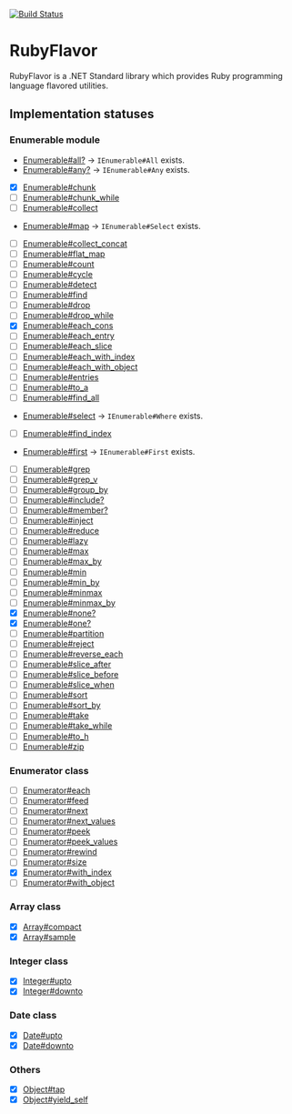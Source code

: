 [![Build Status](https://travis-ci.org/supermomonga/dotnet-RubyFlavor.svg?branch=master)](https://travis-ci.org/supermomonga/dotnet-RubyFlavor)

# RubyFlavor

RubyFlavor is a .NET Standard library which provides Ruby programming language flavored utilities.

## Implementation statuses

### Enumerable module

- [Enumerable#all?](https://docs.ruby-lang.org/ja/latest/method/Enumerable/i/all=3f.html) -> `IEnumerable#All` exists.
- [Enumerable#any?](https://docs.ruby-lang.org/ja/latest/method/Enumerable/i/any=3f.html) -> `IEnumerable#Any` exists.
- [X] [Enumerable#chunk](https://docs.ruby-lang.org/ja/latest/method/Enumerable/i/chunk.html)
- [ ] [Enumerable#chunk_while](https://docs.ruby-lang.org/ja/latest/method/Enumerable/i/chunk_while.html)
- [ ] [Enumerable#collect](https://docs.ruby-lang.org/ja/latest/method/Enumerable/i/collect.html)
- [Enumerable#map](https://docs.ruby-lang.org/ja/latest/method/Enumerable/i/map.html) -> `IEnumerable#Select` exists.
- [ ] [Enumerable#collect_concat](https://docs.ruby-lang.org/ja/latest/method/Enumerable/i/collect_concat.html)
- [ ] [Enumerable#flat_map](https://docs.ruby-lang.org/ja/latest/method/Enumerable/i/flat_map.html)
- [ ] [Enumerable#count](https://docs.ruby-lang.org/ja/latest/method/Enumerable/i/count.html)
- [ ] [Enumerable#cycle](https://docs.ruby-lang.org/ja/latest/method/Enumerable/i/cycle.html)
- [ ] [Enumerable#detect](https://docs.ruby-lang.org/ja/latest/method/Enumerable/i/detect.html)
- [ ] [Enumerable#find](https://docs.ruby-lang.org/ja/latest/method/Enumerable/i/find.html)
- [ ] [Enumerable#drop](https://docs.ruby-lang.org/ja/latest/method/Enumerable/i/drop.html)
- [ ] [Enumerable#drop_while](https://docs.ruby-lang.org/ja/latest/method/Enumerable/i/drop_while.html)
- [X] [Enumerable#each_cons](https://docs.ruby-lang.org/ja/latest/method/Enumerable/i/each_cons.html)
- [ ] [Enumerable#each_entry](https://docs.ruby-lang.org/ja/latest/method/Enumerable/i/each_entry.html)
- [ ] [Enumerable#each_slice](https://docs.ruby-lang.org/ja/latest/method/Enumerable/i/each_slice.html)
- [ ] [Enumerable#each_with_index](https://docs.ruby-lang.org/ja/latest/method/Enumerable/i/each_with_index.html)
- [ ] [Enumerable#each_with_object](https://docs.ruby-lang.org/ja/latest/method/Enumerable/i/each_with_object.html)
- [ ] [Enumerable#entries](https://docs.ruby-lang.org/ja/latest/method/Enumerable/i/entries.html)
- [ ] [Enumerable#to_a](https://docs.ruby-lang.org/ja/latest/method/Enumerable/i/to_a.html)
- [ ] [Enumerable#find_all](https://docs.ruby-lang.org/ja/latest/method/Enumerable/i/find_all.html)
- [Enumerable#select](https://docs.ruby-lang.org/ja/latest/method/Enumerable/i/select.html) -> `IEnumerable#Where` exists.
- [ ] [Enumerable#find_index](https://docs.ruby-lang.org/ja/latest/method/Enumerable/i/find_index.html)
- [Enumerable#first](https://docs.ruby-lang.org/ja/latest/method/Enumerable/i/first.html) -> `IEnumerable#First` exists.
- [ ] [Enumerable#grep](https://docs.ruby-lang.org/ja/latest/method/Enumerable/i/grep.html)
- [ ] [Enumerable#grep_v](https://docs.ruby-lang.org/ja/latest/method/Enumerable/i/grep_v.html)
- [ ] [Enumerable#group_by](https://docs.ruby-lang.org/ja/latest/method/Enumerable/i/group_by.html)
- [ ] [Enumerable#include?](https://docs.ruby-lang.org/ja/latest/method/Enumerable/i/include=3f.html)
- [ ] [Enumerable#member?](https://docs.ruby-lang.org/ja/latest/method/Enumerable/i/member=3f.html)
- [ ] [Enumerable#inject](https://docs.ruby-lang.org/ja/latest/method/Enumerable/i/inject.html)
- [ ] [Enumerable#reduce](https://docs.ruby-lang.org/ja/latest/method/Enumerable/i/reduce.html)
- [ ] [Enumerable#lazy](https://docs.ruby-lang.org/ja/latest/method/Enumerable/i/lazy.html)
- [ ] [Enumerable#max](https://docs.ruby-lang.org/ja/latest/method/Enumerable/i/max.html)
- [ ] [Enumerable#max_by](https://docs.ruby-lang.org/ja/latest/method/Enumerable/i/max_by.html)
- [ ] [Enumerable#min](https://docs.ruby-lang.org/ja/latest/method/Enumerable/i/min.html)
- [ ] [Enumerable#min_by](https://docs.ruby-lang.org/ja/latest/method/Enumerable/i/min_by.html)
- [ ] [Enumerable#minmax](https://docs.ruby-lang.org/ja/latest/method/Enumerable/i/minmax.html)
- [ ] [Enumerable#minmax_by](https://docs.ruby-lang.org/ja/latest/method/Enumerable/i/minmax_by.html)
- [X] [Enumerable#none?](https://docs.ruby-lang.org/ja/latest/method/Enumerable/i/none=3f.html)
- [X] [Enumerable#one?](https://docs.ruby-lang.org/ja/latest/method/Enumerable/i/one=3f.html)
- [ ] [Enumerable#partition](https://docs.ruby-lang.org/ja/latest/method/Enumerable/i/partition.html)
- [ ] [Enumerable#reject](https://docs.ruby-lang.org/ja/latest/method/Enumerable/i/reject.html)
- [ ] [Enumerable#reverse_each](https://docs.ruby-lang.org/ja/latest/method/Enumerable/i/reverse_each.html)
- [ ] [Enumerable#slice_after](https://docs.ruby-lang.org/ja/latest/method/Enumerable/i/slice_after.html)
- [ ] [Enumerable#slice_before](https://docs.ruby-lang.org/ja/latest/method/Enumerable/i/slice_before.html)
- [ ] [Enumerable#slice_when](https://docs.ruby-lang.org/ja/latest/method/Enumerable/i/slice_when.html)
- [ ] [Enumerable#sort](https://docs.ruby-lang.org/ja/latest/method/Enumerable/i/sort.html)
- [ ] [Enumerable#sort_by](https://docs.ruby-lang.org/ja/latest/method/Enumerable/i/sort_by.html)
- [ ] [Enumerable#take](https://docs.ruby-lang.org/ja/latest/method/Enumerable/i/take.html)
- [ ] [Enumerable#take_while](https://docs.ruby-lang.org/ja/latest/method/Enumerable/i/take_while.html)
- [ ] [Enumerable#to_h](https://docs.ruby-lang.org/ja/latest/method/Enumerable/i/to_h.html)
- [ ] [Enumerable#zip](https://docs.ruby-lang.org/ja/latest/method/Enumerable/i/zip.html)

### Enumerator class

- [ ] [Enumerator#each](https://docs.ruby-lang.org/ja/latest/method/Enumerator/i/each.html)
- [ ] [Enumerator#feed](https://docs.ruby-lang.org/ja/latest/method/Enumerator/i/feed.html)
- [ ] [Enumerator#next](https://docs.ruby-lang.org/ja/latest/method/Enumerator/i/next.html)
- [ ] [Enumerator#next_values](https://docs.ruby-lang.org/ja/latest/method/Enumerator/i/next_values.html)
- [ ] [Enumerator#peek](https://docs.ruby-lang.org/ja/latest/method/Enumerator/i/peek.html)
- [ ] [Enumerator#peek_values](https://docs.ruby-lang.org/ja/latest/method/Enumerator/i/peek_values.html)
- [ ] [Enumerator#rewind](https://docs.ruby-lang.org/ja/latest/method/Enumerator/i/rewind.html)
- [ ] [Enumerator#size](https://docs.ruby-lang.org/ja/latest/method/Enumerator/i/size.html)
- [X] [Enumerator#with_index](https://docs.ruby-lang.org/ja/latest/method/Enumerator/i/with_index.html)
- [ ] [Enumerator#with_object](https://docs.ruby-lang.org/ja/latest/method/Enumerator/i/with_object.html)

### Array class

- [X] [Array#compact](https://docs.ruby-lang.org/ja/latest/method/Array/i/compact.html)
- [X] [Array#sample](https://docs.ruby-lang.org/ja/latest/method/Array/i/sample.html)

### Integer class

- [X] [Integer#upto](https://docs.ruby-lang.org/ja/latest/method/Integer/i/upto.html)
- [X] [Integer#downto](https://docs.ruby-lang.org/ja/latest/method/Integer/i/downto.html)

### Date class

- [X] [Date#upto](https://docs.ruby-lang.org/ja/latest/method/Date/i/upto.html)
- [X] [Date#downto](https://docs.ruby-lang.org/ja/latest/method/Date/i/downto.html)

### Others

- [X] [Object#tap](https://docs.ruby-lang.org/ja/latest/method/Object/i/tap.html)
- [X] [Object#yield_self](https://docs.ruby-lang.org/ja/latest/method/Object/i/yield_self.html)

